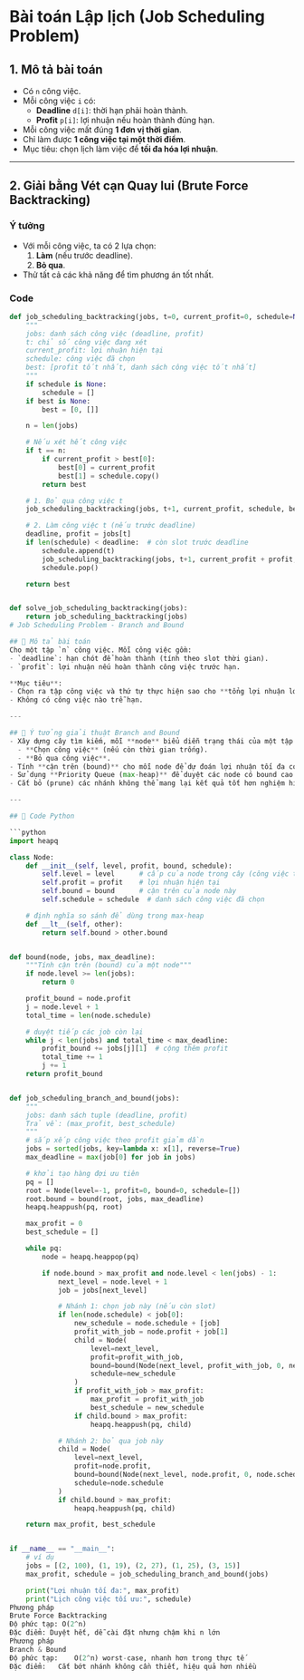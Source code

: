 # Bài toán Lập lịch (Job Scheduling Problem)

## 1. Mô tả bài toán
- Có `n` công việc.  
- Mỗi công việc `i` có:
  - **Deadline** `d[i]`: thời hạn phải hoàn thành.
  - **Profit** `p[i]`: lợi nhuận nếu hoàn thành đúng hạn.
- Mỗi công việc mất đúng **1 đơn vị thời gian**.
- Chỉ làm được **1 công việc tại một thời điểm**.
- Mục tiêu: chọn lịch làm việc để **tối đa hóa lợi nhuận**.

---

## 2. Giải bằng Vét cạn Quay lui (Brute Force Backtracking)

### Ý tưởng
- Với mỗi công việc, ta có 2 lựa chọn:
  1. **Làm** (nếu trước deadline).
  2. **Bỏ qua**.
- Thử tất cả các khả năng để tìm phương án tốt nhất.

### Code

```python
def job_scheduling_backtracking(jobs, t=0, current_profit=0, schedule=None, best=None):
    """
    jobs: danh sách công việc (deadline, profit)
    t: chỉ số công việc đang xét
    current_profit: lợi nhuận hiện tại
    schedule: công việc đã chọn
    best: [profit tốt nhất, danh sách công việc tốt nhất]
    """
    if schedule is None:
        schedule = []
    if best is None:
        best = [0, []]

    n = len(jobs)

    # Nếu xét hết công việc
    if t == n:
        if current_profit > best[0]:
            best[0] = current_profit
            best[1] = schedule.copy()
        return best

    # 1. Bỏ qua công việc t
    job_scheduling_backtracking(jobs, t+1, current_profit, schedule, best)

    # 2. Làm công việc t (nếu trước deadline)
    deadline, profit = jobs[t]
    if len(schedule) < deadline:  # còn slot trước deadline
        schedule.append(t)
        job_scheduling_backtracking(jobs, t+1, current_profit + profit, schedule, best)
        schedule.pop()

    return best


def solve_job_scheduling_backtracking(jobs):
    return job_scheduling_backtracking(jobs)
# Job Scheduling Problem - Branch and Bound

## 📌 Mô tả bài toán
Cho một tập `n` công việc. Mỗi công việc gồm:
- `deadline`: hạn chót để hoàn thành (tính theo slot thời gian).
- `profit`: lợi nhuận nếu hoàn thành công việc trước hạn.

**Mục tiêu**:  
- Chọn ra tập công việc và thứ tự thực hiện sao cho **tổng lợi nhuận lớn nhất**.
- Không có công việc nào trễ hạn.

---

## 📌 Ý tưởng giải thuật Branch and Bound
- Xây dựng cây tìm kiếm, mỗi **node** biểu diễn trạng thái của một tập công việc:
  - **Chọn công việc** (nếu còn thời gian trống).
  - **Bỏ qua công việc**.
- Tính **cận trên (bound)** cho mỗi node để dự đoán lợi nhuận tối đa có thể đạt được từ node đó.
- Sử dụng **Priority Queue (max-heap)** để duyệt các node có bound cao nhất trước.
- Cắt bỏ (prune) các nhánh không thể mang lại kết quả tốt hơn nghiệm hiện tại.

---

## 📌 Code Python

```python
import heapq

class Node:
    def __init__(self, level, profit, bound, schedule):
        self.level = level      # cấp của node trong cây (công việc thứ mấy)
        self.profit = profit    # lợi nhuận hiện tại
        self.bound = bound      # cận trên của node này
        self.schedule = schedule  # danh sách công việc đã chọn

    # định nghĩa so sánh để dùng trong max-heap
    def __lt__(self, other):
        return self.bound > other.bound


def bound(node, jobs, max_deadline):
    """Tính cận trên (bound) của một node"""
    if node.level >= len(jobs):
        return 0

    profit_bound = node.profit
    j = node.level + 1
    total_time = len(node.schedule)

    # duyệt tiếp các job còn lại
    while j < len(jobs) and total_time < max_deadline:
        profit_bound += jobs[j][1]  # cộng thêm profit
        total_time += 1
        j += 1
    return profit_bound


def job_scheduling_branch_and_bound(jobs):
    """
    jobs: danh sách tuple (deadline, profit)
    Trả về: (max_profit, best_schedule)
    """
    # sắp xếp công việc theo profit giảm dần
    jobs = sorted(jobs, key=lambda x: x[1], reverse=True)
    max_deadline = max(job[0] for job in jobs)

    # khởi tạo hàng đợi ưu tiên
    pq = []
    root = Node(level=-1, profit=0, bound=0, schedule=[])
    root.bound = bound(root, jobs, max_deadline)
    heapq.heappush(pq, root)

    max_profit = 0
    best_schedule = []

    while pq:
        node = heapq.heappop(pq)

        if node.bound > max_profit and node.level < len(jobs) - 1:
            next_level = node.level + 1
            job = jobs[next_level]

            # Nhánh 1: chọn job này (nếu còn slot)
            if len(node.schedule) < job[0]:
                new_schedule = node.schedule + [job]
                profit_with_job = node.profit + job[1]
                child = Node(
                    level=next_level,
                    profit=profit_with_job,
                    bound=bound(Node(next_level, profit_with_job, 0, new_schedule), jobs, max_deadline),
                    schedule=new_schedule
                )
                if profit_with_job > max_profit:
                    max_profit = profit_with_job
                    best_schedule = new_schedule
                if child.bound > max_profit:
                    heapq.heappush(pq, child)

            # Nhánh 2: bỏ qua job này
            child = Node(
                level=next_level,
                profit=node.profit,
                bound=bound(Node(next_level, node.profit, 0, node.schedule), jobs, max_deadline),
                schedule=node.schedule
            )
            if child.bound > max_profit:
                heapq.heappush(pq, child)

    return max_profit, best_schedule


if __name__ == "__main__":
    # ví dụ
    jobs = [(2, 100), (1, 19), (2, 27), (1, 25), (3, 15)]
    max_profit, schedule = job_scheduling_branch_and_bound(jobs)

    print("Lợi nhuận tối đa:", max_profit)
    print("Lịch công việc tối ưu:", schedule)
Phương pháp	
Brute Force Backtracking	
Độ phức tạp: O(2^n)	
Đặc điểm: Duyệt hết, dễ cài đặt nhưng chậm khi n lớn
Phương pháp
Branch & Bound
Độ phức tạp:	O(2^n) worst-case, nhanh hơn trong thực tế
Đặc điểm:	Cắt bớt nhánh không cần thiết, hiệu quả hơn nhiều